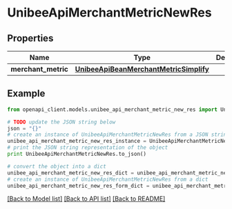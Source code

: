 # UnibeeApiMerchantMetricNewRes


## Properties

Name | Type | Description | Notes
------------ | ------------- | ------------- | -------------
**merchant_metric** | [**UnibeeApiBeanMerchantMetricSimplify**](UnibeeApiBeanMerchantMetricSimplify.md) |  | [optional] 

## Example

```python
from openapi_client.models.unibee_api_merchant_metric_new_res import UnibeeApiMerchantMetricNewRes

# TODO update the JSON string below
json = "{}"
# create an instance of UnibeeApiMerchantMetricNewRes from a JSON string
unibee_api_merchant_metric_new_res_instance = UnibeeApiMerchantMetricNewRes.from_json(json)
# print the JSON string representation of the object
print UnibeeApiMerchantMetricNewRes.to_json()

# convert the object into a dict
unibee_api_merchant_metric_new_res_dict = unibee_api_merchant_metric_new_res_instance.to_dict()
# create an instance of UnibeeApiMerchantMetricNewRes from a dict
unibee_api_merchant_metric_new_res_form_dict = unibee_api_merchant_metric_new_res.from_dict(unibee_api_merchant_metric_new_res_dict)
```
[[Back to Model list]](../README.md#documentation-for-models) [[Back to API list]](../README.md#documentation-for-api-endpoints) [[Back to README]](../README.md)


